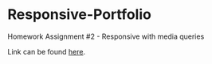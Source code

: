 # Responsive-Portfolio

Homework Assignment #2 - Responsive with media queries

Link can be found [here](https://brianduongh.github.io/Responsive-Portfolio/).

